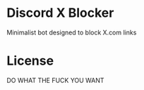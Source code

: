 # Discord X Blocker

Minimalist bot designed to block X.com links

# License

DO WHAT THE FUCK YOU WANT
